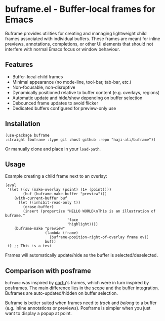 # buframe.el - Buffer-local frames for Emacs

Buframe provides utilities for creating and managing lightweight child frames
associated with individual buffers. These frames are meant for inline previews,
annotations, completions, or other UI elements that should not interfere with
normal Emacs focus or window behaviour.

## Features

- Buffer-local child frames
- Minimal appearance (no mode-line, tool-bar, tab-bar, etc.)
- Non-focusable, non-disruptive
- Dynamically positioned relative to buffer content (e.g. overlays, regions)
- Automatic update and hide/show depending on buffer selection
- Debounced frame updates to avoid flicker
- Dedicated buffers configured for preview-only use

## Installation

```emacs-lisp
(use-package buframe
:straight (buframe :type git :host github :repo "haji-ali/buframe"))
```

Or manually clone and place in your `load-path`.

## Usage

Example creating a child frame next to an overlay:

```
(eval
 '(let ((ov (make-overlay (point) (1+ (point))))
        (buf (buframe-make-buffer "preview")))
    (with-current-buffer buf
      (let ((inhibit-read-only t))
        (erase-buffer)
        (insert (propertize "HELLO WORLD\nThis is an illustration of buframe."
                            'face
                            'highlight))))
    (buframe-make "preview"
                  (lambda (frame)
                    (buframe-position-right-of-overlay frame ov))
                  buf))
 t) ;; This is a test
```

Frames will automatically update/hide as the buffer is selected/deselected.

## Comparison with posframe

`buframe` was inspired by [corfu](https://github.com/minad/corfu)'s frames,
which were in turn inspired by posframes. The main difference lies in the
scope and the buffer integration. Buframes are auto-updated/hidden on buffer
selection.

Buframe is better suited when frames need to *track* and *belong* to a buffer
(e.g. inline annotations or previews). Posframe is simpler when you just want
to display a popup at point.
